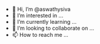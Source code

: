- 👋 Hi, I’m @aswathysiva
- 👀 I’m interested in ...
- 🌱 I’m currently learning ...
- 💞️ I’m looking to collaborate on ...
- 📫 How to reach me ...

<!---
aswathysiva/aswathysiva is a ✨ special ✨ repository because its `README.md` (this file) appears on your GitHub profile.
You can click the Preview link to take a look at your changes.
--->
